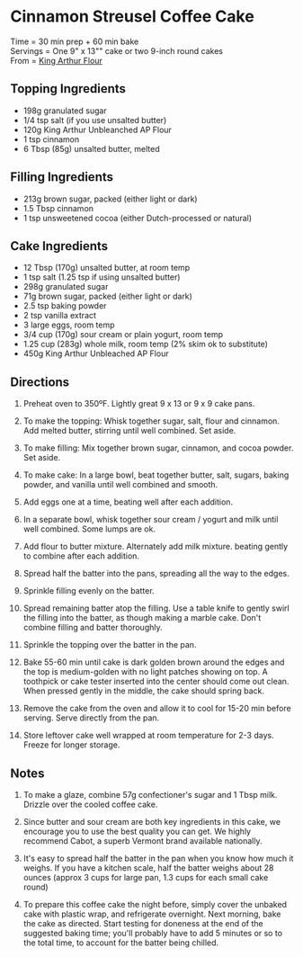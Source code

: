 Cinnamon Streusel Coffee Cake
=====

Time = 30 min prep + 60 min bake \
Servings = One 9" x 13"" cake or two 9-inch round cakes \
From = [King Arthur Flour](https://www.kingarthurbaking.com/recipes/cinnamon-streusel-coffee-cake-recipe)


**Topping Ingredients**
----

- 198g granulated sugar
- 1/4 tsp salt (if you use unsalted butter)
- 120g King Arthur Unbleanched AP Flour
- 1 tsp cinnamon
- 6 Tbsp (85g) unsalted butter, melted


**Filling Ingredients**
----

- 213g brown sugar, packed (either light or dark)
- 1.5 Tbsp cinnamon
- 1 tsp unsweetened cocoa (either Dutch-processed or natural)

**Cake Ingredients**
----

- 12 Tbsp (170g) unsalted butter, at room temp
- 1 tsp salt (1.25 tsp if using unsalted butter)
- 298g granulated sugar
- 71g brown sugar, packed (either light or dark)
- 2.5 tsp baking powder
- 2 tsp vanilla extract
- 3 large eggs, room temp
- 3/4 cup (170g) sour cream or plain yogurt, room temp
- 1.25 cup (283g) whole milk, room temp (2% skim ok to substitute)
- 450g King Arthur Unbleached AP Flour


**Directions**
----
1.  Preheat oven to 350ºF. Lightly great 9 x 13 or 9 x 9 cake pans. 

2. To make the topping: Whisk together sugar, salt, flour and cinnamon. Add melted butter, stirring until well combined. Set aside. 

3. To make filling: Mix together brown sugar, cinnamon, and cocoa powder. Set aside. 

4. To make cake: In a large bowl, beat together butter, salt, sugars, baking powder, and vanilla until well combined and smooth. 
5. Add eggs one at a time, beating well after each addition. 

6. In a separate bowl, whisk together sour cream / yogurt and milk until well combined. Some lumps are ok. 

7. Add flour to butter mixture. Alternately add milk mixture. beating gently to combine after each addition. 

8. Spread half the batter into the pans, spreading all the way to the edges. 

9. Sprinkle filling evenly on the batter. 

10. Spread remaining batter atop the filling. Use a table knife to gently swirl the filling into the batter, as though making a marble cake. Don't combine filling and batter thoroughly. 

11. Sprinkle the topping over the batter in the pan. 

12. Bake 55-60 min until cake is dark golden brown around the edges and the top is medium-golden with no light patches showing on top. A toothpick or cake tester inserted into the center should come out clean. When pressed gently in the middle, the cake should spring back. 

13. Remove the cake from the oven and allow it to cool for 15-20 min before serving. Serve directly from the pan. 

14. Store leftover cake well wrapped at room temperature for 2-3 days. Freeze for longer storage. 


**Notes**
----

1. To make a glaze, combine 57g confectioner's sugar and 1 Tbsp milk. Drizzle over the cooled coffee cake. 

2. Since butter and sour cream are both key ingredients in this cake, we encourage you to use the best quality you can get. We highly recommend Cabot, a superb Vermont brand available nationally.

3. It's easy to spread half the batter in the pan when you know how much it weighs. If you have a kitchen scale, half the batter weighs about 28 ounces (approx 3 cups for large pan, 1.3 cups for each small cake round)

4. To prepare this coffee cake the night before, simply cover the unbaked cake with plastic wrap, and refrigerate overnight. Next morning, bake the cake as directed. Start testing for doneness at the end of the suggested baking time; you'll probably have to add 5 minutes or so to the total time, to account for the batter being chilled.